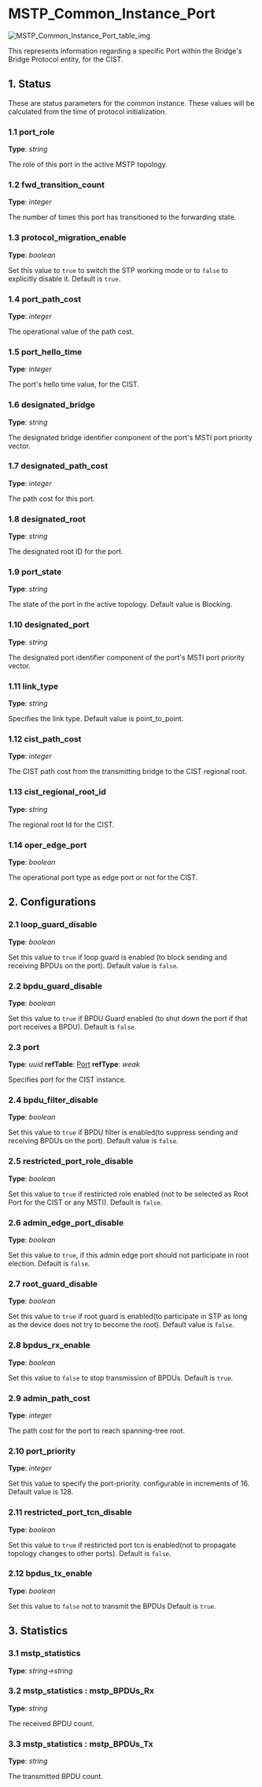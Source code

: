 # MSTP_Common_Instance_Port

![MSTP_Common_Instance_Port_table_img](http://www.plantuml.com/plantuml/img/0LG1g_v0StHXSdHrRMmAT6zdPNHePN8WUmfZR65pSo1DKrHGNqDlRMrlRbz9RdDqOMvZPLzGRt9q2cDiONDp84rJL51VGszjRMzkNqbkStHXRcDb2cDiONDp851lSdGAVGfDKrHGNqDlRMrlRbz9RdDqOMvZPLzGRt9q83mjTIqWJLDKK5z3RsrjRsvVIMvpT65kOsKAJLDKK5z3RsrjRsvVIMvpT65kOsLVK6zoT20kP2u-851lSdGAQ6baPI1ZQN9ZR6KAQ6baPI1jPMrYPN9p2dDhQMvmON9XRI1jRsvlOsXoRsrb87HoTMKAR6LdPMva879fPsXq2cDlRdHfRdLlSo1iQMvb82qWF68-StHoRsvdF2zYFY1oPMPbScLkOsKAP6zqT6La86nfRcKWBI0yQJvtPM5hF2zfFY1oPMPbScLkOsKAPMvaR6LdPMva2a1bRcHrRMmA)

This represents information regarding a specific Port within the Bridge's Bridge
Protocol entity, for the CIST.

## 1. Status

These are status parameters for the common instance. These values will be
calculated from the time of protocol initialization.

### 1.1 port_role

**Type**: _string_

The role of this port in the active MSTP topology.

### 1.2 fwd_transition_count

**Type**: _integer_

The number of times this port has transitioned to the forwarding state.

### 1.3 protocol_migration_enable

**Type**: _boolean_

Set this value to `true` to switch the STP working mode or to `false` to
explicitly disable it. Default is `true`.

### 1.4 port_path_cost

**Type**: _integer_

The operational value of the path cost.

### 1.5 port_hello_time

**Type**: _integer_

The port's hello time value, for the CIST.

### 1.6 designated_bridge

**Type**: _string_

The designated bridge identifier component of the port's MSTI port priority
vector.

### 1.7 designated_path_cost

**Type**: _integer_

The path cost for this port.

### 1.8 designated_root

**Type**: _string_

The designated root ID for the port.

### 1.9 port_state

**Type**: _string_

The state of the port in the active topology. Default value is Blocking.

### 1.10 designated_port

**Type**: _string_

The designated port identifier component of the port's MSTI port priority
vector.

### 1.11 link_type

**Type**: _string_

Specifies the link type. Default value is point_to_point.

### 1.12 cist_path_cost

**Type**: _integer_

The CIST path cost from the transmitting bridge to the CIST regional root.

### 1.13 cist_regional_root_id

**Type**: _string_

The regional root Id for the CIST.

### 1.14 oper_edge_port

**Type**: _boolean_

The operational port type as edge port or not for the CIST.

## 2. Configurations

### 2.1 loop_guard_disable

**Type**: _boolean_

Set this value to `true` if loop guard is enabled (to block sending and
receiving BPDUs on the port). Default value is `false`.

### 2.2 bpdu_guard_disable

**Type**: _boolean_

Set this value to `true` if BPDU Guard enabled (to shut down the port if that
port receives a BPDU). Default is `false`.

### 2.3 port

**Type**: _uuid_ **refTable**: [Port](port.html) **refType**: _weak_



Specifies port for the CIST instance.

### 2.4 bpdu_filter_disable

**Type**: _boolean_

Set this value to `true` if BPDU filter is enabled(to suppress sending and
receiving BPDUs on the port). Default value is `false`.

### 2.5 restricted_port_role_disable

**Type**: _boolean_

Set this value to `true` if restiricted role enabled (not to be selected as Root
Port for the CIST or any MSTI). Default is `false`.

### 2.6 admin_edge_port_disable

**Type**: _boolean_

Set this value to `true`, if this admin edge port should not participate in root
election. Default is `false`.

### 2.7 root_guard_disable

**Type**: _boolean_

Set this value to `true` if root guard is enabled(to participate in STP as long
as the device does not try to become the root). Default value is `false`.

### 2.8 bpdus_rx_enable

**Type**: _boolean_

Set this value to `false` to stop transmission of BPDUs. Default is `true`.

### 2.9 admin_path_cost

**Type**: _integer_

The path cost for the port to reach spanning-tree root.

### 2.10 port_priority

**Type**: _integer_

Set this value to specify the port-priority. configurable in increments of 16.
Default value is 128.

### 2.11 restricted_port_tcn_disable

**Type**: _boolean_

Set this value to `true` if restiricted port tcn is enabled(not to propagate
topology changes to other ports). Default is `false`.

### 2.12 bpdus_tx_enable

**Type**: _boolean_

Set this value to `false` not to transmit the BPDUs Default is `true`.

## 3. Statistics

### 3.1 mstp_statistics

**Type**: _string->string_

### 3.2 mstp_statistics : mstp_BPDUs_Rx

**Type**: _string_

The received BPDU count.

### 3.3 mstp_statistics : mstp_BPDUs_Tx

**Type**: _string_

The transmitted BPDU count.

